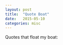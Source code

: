 ```yaml
---
layout: post
title:  "Quote Boat"
date:   2015-05-10 
categories: misc
---
```

Quotes that float my boat:

